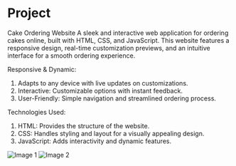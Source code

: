 # Project 
Cake Ordering Website
A sleek and interactive web application for ordering cakes online, built with HTML, CSS, and JavaScript. This website features a responsive design, real-time customization previews, and an intuitive interface for a smooth ordering experience.

 Responsive & Dynamic:
1) Adapts to any device with live updates on customizations.
2) Interactive: Customizable options with instant feedback.
3) User-Friendly: Simple navigation and streamlined ordering process.
   
 Technologies Used:
1) HTML: Provides the structure of the website.
2) CSS: Handles styling and layout for a visually appealing design.
3) JavaScript: Adds interactivity and dynamic features.

![Image 1](https://github.com/user-attachments/assets/c80d6b31-e9f7-4329-b782-287056c2729e)
![Image 2](https://github.com/user-attachments/assets/f2895799-9624-47a5-8e04-cf9f58b0f522)


